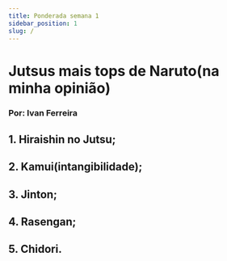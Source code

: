 ```yaml
---
title: Ponderada semana 1
sidebar_position: 1
slug: /
---
```


# Jutsus mais tops de Naruto(na minha opinião)
### Por: Ivan Ferreira

## 1. Hiraishin no Jutsu;
## 2. Kamui(intangibilidade);
## 3. Jinton;
## 4. Rasengan;
## 5. Chidori.

